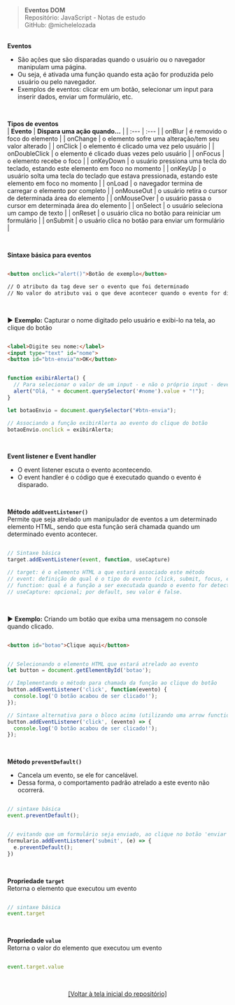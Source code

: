 > **Eventos DOM**  
> Repositório: JavaScript - Notas de estudo     
> GitHub: @michelelozada
&nbsp;
     
&nbsp;    
**Eventos**   
- São ações que são disparadas quando o usuário ou o navegador manipulam uma página.   
- Ou seja, é ativada uma função quando esta ação for produzida pelo usuário ou pelo navegador.  
- Exemplos de eventos: clicar em um botão, selecionar um input para inserir dados, enviar um formulário, etc.

&nbsp;    

**Tipos de eventos**   
| **Evento**    | **Dispara uma ação quando...** |
| :---          | :---                           |
| onBlur        | é removido o foco do elemento  |
| onChange      | o elemento sofre uma alteração/tem seu valor alterado |
| onClick       | o elemento é clicado uma vez pelo usuário |
| onDoubleClick | o elemento é clicado duas vezes pelo usuário |
| onFocus       | o elemento recebe o foco |
| onKeyDown     | o usuário pressiona uma tecla do teclado, estando este elemento em foco no momento |
| onKeyUp       | o usuário solta uma tecla do teclado que estava pressionada, estando este elemento em foco no momento |
| onLoad        | o navegador termina de carregar o elemento por completo |
| onMouseOut    | o usuário retira o cursor de determinada área do elemento |
| onMouseOver   | o usuário passa o cursor em determinada área do elemento |
| onSelect      | o usuário seleciona um campo de texto | 
| onReset       | o usuário clica no botão para reiniciar um formulário |
| onSubmit      | o usuário clica no botão para enviar um formulário |

&nbsp;   

**Sintaxe básica para eventos**
```html

<button onclick="alert()">Botão de exemplo</button>

// O atributo da tag deve ser o evento que foi determinado
// No valor do atributo vai o que deve acontecer quando o evento for disparado
```

&nbsp;   

:arrow_forward: **Exemplo:** Capturar o nome digitado pelo usuário e exibi-lo na tela, ao clique do botão  

```html

<label>Digite seu nome:</label>
<input type="text" id="nome">
<button id="btn-envia"n>OK</button>
```
```js

function exibirAlerta() {
  // Para selecionar o valor de um input - e não o próprio input - deve-se usar a propriedade value
  alert("Olá, " + document.querySelector('#nome').value + "!");
}

let botaoEnvio = document.querySelector("#btn-envia");

// Associando a função exibirAlerta ao evento do clique do botão
botaoEnvio.onclick = exibirAlerta;
```

&nbsp;  

**Event listener e Event handler**  
- O event listener escuta o evento acontecendo.  
- O event handler é o código que é executado quando o evento é disparado. 

&nbsp;  

**Método `addEventListener()`**  
Permite que seja atrelado um manipulador de eventos a um determinado elemento HTML, sendo que esta função será chamada quando um 
determinado evento acontecer.  

```js

// Sintaxe básica
target.addEventListener(event, function, useCapture)

// target: é o elemento HTML a que estará associado este método 
// event: definição de qual é o tipo do evento (click, submit, focus, etc)
// function: qual é a função a ser executada quando o evento for detectado
// useCapture: opcional; por default, seu valor é false. 
```

&nbsp;  

:arrow_forward: **Exemplo:** Criando um botão que exiba uma mensagem no console quando clicado.  
```html

<button id="botao">Clique aqui</button>
```
```js

// Selecionando o elemento HTML que estará atrelado ao evento
let button = document.getElementById('botao');

// Implementando o método para chamada da função ao clique do botão
button.addEventListener('click', function(evento) {
  console.log('O botão acabou de ser clicado!');
});

// Sintaxe alternativa para o bloco acima (utilizando uma arrow function)
button.addEventListener('click', (evento) => {
  console.log('O botão acabou de ser clicado!');
});
```

&nbsp; 

**Método `preventDefault()`**
- Cancela um evento, se ele for cancelável.  
- Dessa forma, o comportamento padrão atrelado a este evento não ocorrerá.  

```js

// sintaxe básica
event.preventDefault();
```
```js

// evitando que um formulário seja enviado, ao clique no botão 'enviar'
formulario.addEventListener('submit', (e) => {
  e.preventDefault();
})
```

&nbsp; 

**Propriedade `target`**  
Retorna o elemento que executou um evento

```js

// sintaxe básica
event.target 
```

&nbsp; 

**Propriedade `value`**  
Retorna o valor do elemento que executou um evento
```js

event.target.value
```

&nbsp; 

<div align="center">
<a href="https://github.com/michelelozada/JavaScript-Study-Notes">[Voltar à tela inicial do repositório]</a>
</div>